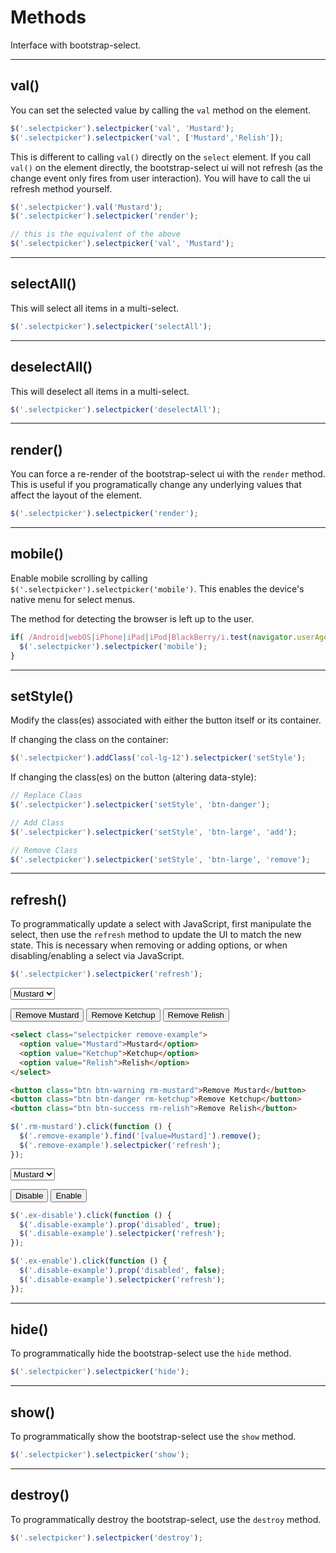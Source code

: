 # Methods

Interface with bootstrap-select.

---

## val()

You can set the selected value by calling the `val` method on the element.

```js
$('.selectpicker').selectpicker('val', 'Mustard');
$('.selectpicker').selectpicker('val', ['Mustard','Relish']);
```

This is different to calling `val()` directly on the `select` element. If you call `val()` on the element directly, the bootstrap-select ui will not refresh (as the change event only fires from user interaction). You will have to call the ui refresh method yourself.

```js
$('.selectpicker').val('Mustard');
$('.selectpicker').selectpicker('render');

// this is the equivalent of the above
$('.selectpicker').selectpicker('val', 'Mustard');
```

---

## selectAll()

This will select all items in a multi-select.

```js
$('.selectpicker').selectpicker('selectAll');
```

---

## deselectAll()

This will deselect all items in a multi-select.

```js
$('.selectpicker').selectpicker('deselectAll');
```

---

## render()

You can force a re-render of the bootstrap-select ui with the `render` method. This is useful if you programatically change any underlying values that affect the layout of the element.

```js
$('.selectpicker').selectpicker('render');
```

---

## mobile()

Enable mobile scrolling by calling `$('.selectpicker').selectpicker('mobile')`. This enables the device's native menu for select menus.

The method for detecting the browser is left up to the user.

```js
if( /Android|webOS|iPhone|iPad|iPod|BlackBerry/i.test(navigator.userAgent) ) {
  $('.selectpicker').selectpicker('mobile');
}
```

---

## setStyle()

Modify the class(es) associated with either the button itself or its container.

If changing the class on the container:

```js
$('.selectpicker').addClass('col-lg-12').selectpicker('setStyle');
```

If changing the class(es) on the button (altering data-style):

```js
// Replace Class
$('.selectpicker').selectpicker('setStyle', 'btn-danger');

// Add Class
$('.selectpicker').selectpicker('setStyle', 'btn-large', 'add');

// Remove Class
$('.selectpicker').selectpicker('setStyle', 'btn-large', 'remove');
```


---

## refresh()

To programmatically update a select with JavaScript, first manipulate the select, then use the `refresh` method to 
update the UI to match the new state. This is necessary when removing or adding options, or when disabling/enabling a 
select via JavaScript.

```js
$('.selectpicker').selectpicker('refresh');
```

<div class="bs-docs-example">
  <div class="form-group">
    <select class="selectpicker remove-example">
      <option value="Mustard">Mustard</option>
      <option value="Ketchup">Ketchup</option>
      <option value="Relish">Relish</option>
    </select>
  </div>

  <button class="btn btn-warning rm-mustard">Remove Mustard</button>
  <button class="btn btn-danger rm-ketchup">Remove Ketchup</button>
  <button class="btn btn-success rm-relish">Remove Relish</button>
</div>

```html
<select class="selectpicker remove-example">
  <option value="Mustard">Mustard</option>
  <option value="Ketchup">Ketchup</option>
  <option value="Relish">Relish</option>
</select>

<button class="btn btn-warning rm-mustard">Remove Mustard</button>
<button class="btn btn-danger rm-ketchup">Remove Ketchup</button>
<button class="btn btn-success rm-relish">Remove Relish</button>
```
```js
$('.rm-mustard').click(function () {
  $('.remove-example').find('[value=Mustard]').remove();
  $('.remove-example').selectpicker('refresh');
});
```

<div class="bs-docs-example">
  <div class="form-group">
    <select class="selectpicker disable-example">
      <option value="Mustard">Mustard</option>
      <option value="Ketchup">Ketchup</option>
      <option value="Relish">Relish</option>
    </select>
  </div>

  <button class="btn btn-default ex-disable"><i class="icon-remove"></i> Disable</button>
  <button class="btn btn-default ex-enable"><i class="icon-ok"></i> Enable</button>
</div>

```js
$('.ex-disable').click(function () {
  $('.disable-example').prop('disabled', true);
  $('.disable-example').selectpicker('refresh');
});

$('.ex-enable').click(function () {
  $('.disable-example').prop('disabled', false);
  $('.disable-example').selectpicker('refresh');
});
```

<script type="text/javascript">
  window.onload = function () {
    var $re = $('.remove-example'),
        $de = $('.disable-example');

    $('.rm-mustard').click(function () {
      $re.find('[value=Mustard]').remove();
      $re.selectpicker('refresh');
    });
    $('.rm-ketchup').click(function () {
      $re.find('[value=Ketchup]').remove();
      $re.selectpicker('refresh');
    });
    $('.rm-relish').click(function () {
      $re.find('[value=Relish]').remove();
      $re.selectpicker('refresh');
    });
    $('.ex-disable').click(function () {
      $de.prop('disabled', true);
      $de.selectpicker('refresh');
    });
    $('.ex-enable').click(function () {
      $de.prop('disabled', false);
      $de.selectpicker('refresh');
    });
  };
</script>

---

## hide()

To programmatically hide the bootstrap-select use the `hide` method.

```js
$('.selectpicker').selectpicker('hide');
```

---

## show()

To programmatically show the bootstrap-select use the `show` method.

```js
$('.selectpicker').selectpicker('show');
```

---

## destroy()

To programmatically destroy the bootstrap-select, use the `destroy` method.

```js
$('.selectpicker').selectpicker('destroy');
```
